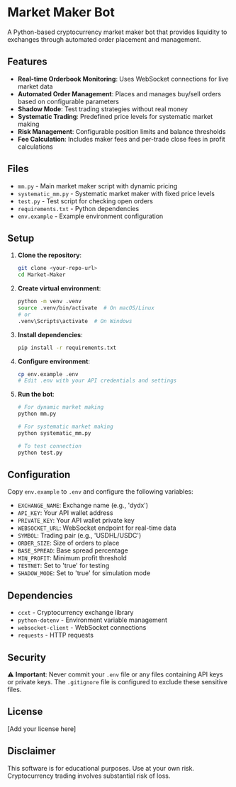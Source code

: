 # Market Maker Bot

A Python-based cryptocurrency market maker bot that provides liquidity to exchanges through automated order placement and management.

## Features

- **Real-time Orderbook Monitoring**: Uses WebSocket connections for live market data
- **Automated Order Management**: Places and manages buy/sell orders based on configurable parameters
- **Shadow Mode**: Test trading strategies without real money
- **Systematic Trading**: Predefined price levels for systematic market making
- **Risk Management**: Configurable position limits and balance thresholds
- **Fee Calculation**: Includes maker fees and per-trade close fees in profit calculations

## Files

- `mm.py` - Main market maker script with dynamic pricing
- `systematic_mm.py` - Systematic market maker with fixed price levels
- `test.py` - Test script for checking open orders
- `requirements.txt` - Python dependencies
- `env.example` - Example environment configuration

## Setup

1. **Clone the repository**:
   ```bash
   git clone <your-repo-url>
   cd Market-Maker
   ```

2. **Create virtual environment**:
   ```bash
   python -m venv .venv
   source .venv/bin/activate  # On macOS/Linux
   # or
   .venv\Scripts\activate  # On Windows
   ```

3. **Install dependencies**:
   ```bash
   pip install -r requirements.txt
   ```

4. **Configure environment**:
   ```bash
   cp env.example .env
   # Edit .env with your API credentials and settings
   ```

5. **Run the bot**:
   ```bash
   # For dynamic market making
   python mm.py
   
   # For systematic market making
   python systematic_mm.py
   
   # To test connection
   python test.py
   ```

## Configuration

Copy `env.example` to `.env` and configure the following variables:

- `EXCHANGE_NAME`: Exchange name (e.g., 'dydx')
- `API_KEY`: Your API wallet address
- `PRIVATE_KEY`: Your API wallet private key
- `WEBSOCKET_URL`: WebSocket endpoint for real-time data
- `SYMBOL`: Trading pair (e.g., 'USDHL/USDC')
- `ORDER_SIZE`: Size of orders to place
- `BASE_SPREAD`: Base spread percentage
- `MIN_PROFIT`: Minimum profit threshold
- `TESTNET`: Set to 'true' for testing
- `SHADOW_MODE`: Set to 'true' for simulation mode

## Dependencies

- `ccxt` - Cryptocurrency exchange library
- `python-dotenv` - Environment variable management
- `websocket-client` - WebSocket connections
- `requests` - HTTP requests

## Security

⚠️ **Important**: Never commit your `.env` file or any files containing API keys or private keys. The `.gitignore` file is configured to exclude these sensitive files.

## License

[Add your license here]

## Disclaimer

This software is for educational purposes. Use at your own risk. Cryptocurrency trading involves substantial risk of loss. 